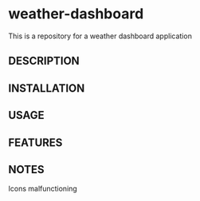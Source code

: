 # weather-dashboard
This is a repository for a weather dashboard application


##   DESCRIPTION


## INSTALLATION


## USAGE


## FEATURES



## NOTES

Icons malfunctioning